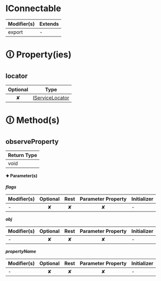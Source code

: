 # IConnectable

| Modifier(s)                            | Extends                                    |
|----------------------------------------|--------------------------------------------|
| export | - |

# &#128712; Property(ies)

## locator

| Optional                           | Type                         |
|:----------------------------------:|------------------------------|
| ✘ | [IServiceLocator](https://hamedfathi.gitbook.io/aurelia-2-doc-api/kernel/interface/di/iservicelocator) |

# &#128712; Method(s)

## observeProperty

| Return Type                       |
|-----------------------------------|
| void |

**&#128966; Parameter(s)**

_**flags**_

| Modifier(s)                              | Optional                           | Rest                          | Parameter Property                          | Initializer                       |
|------------------------------------------|:----------------------------------:|:-----------------------------:|:-------------------------------------------:|-----------------------------------|
| - | ✘  | ✘ | ✘ | - |

_**obj**_

| Modifier(s)                              | Optional                           | Rest                          | Parameter Property                          | Initializer                       |
|------------------------------------------|:----------------------------------:|:-----------------------------:|:-------------------------------------------:|-----------------------------------|
| - | ✘  | ✘ | ✘ | - |

_**propertyName**_

| Modifier(s)                              | Optional                           | Rest                          | Parameter Property                          | Initializer                       |
|------------------------------------------|:----------------------------------:|:-----------------------------:|:-------------------------------------------:|-----------------------------------|
| - | ✘  | ✘ | ✘ | - |